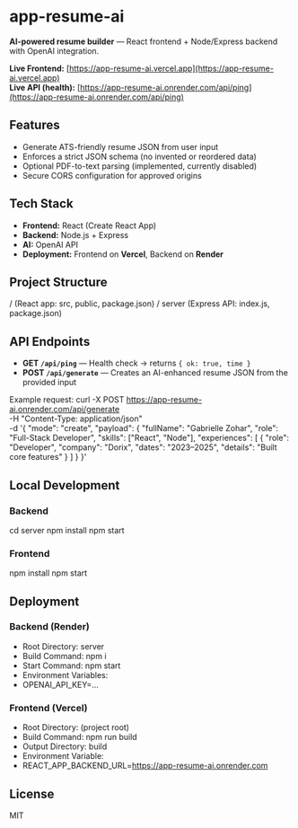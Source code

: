 # app-resume-ai

**AI-powered resume builder** — React frontend + Node/Express backend with OpenAI integration.

**Live Frontend:** [https://app-resume-ai.vercel.app](https://app-resume-ai.vercel.app)  
**Live API (health):** [https://app-resume-ai.onrender.com/api/ping](https://app-resume-ai.onrender.com/api/ping)


## Features
- Generate ATS-friendly resume JSON from user input  
- Enforces a strict JSON schema (no invented or reordered data)  
- Optional PDF-to-text parsing (implemented, currently disabled)  
- Secure CORS configuration for approved origins  

## Tech Stack
- **Frontend:** React (Create React App)  
- **Backend:** Node.js + Express  
- **AI:** OpenAI API  
- **Deployment:** Frontend on **Vercel**, Backend on **Render**

## Project Structure

/ (React app: src, public, package.json)
/ server (Express API: index.js, package.json)


## API Endpoints
- **GET `/api/ping`** — Health check → returns `{ ok: true, time }`  
- **POST `/api/generate`** — Creates an AI-enhanced resume JSON from the provided input

Example request:
curl -X POST https://app-resume-ai.onrender.com/api/generate \
  -H "Content-Type: application/json" \
  -d '{
    "mode": "create",
    "payload": {
      "fullName": "Gabrielle Zohar",
      "role": "Full-Stack Developer",
      "skills": ["React", "Node"],
      "experiences": [
        { "role": "Developer", "company": "Dorix", "dates": "2023–2025", "details": "Built core features" }
      ]
    }
  }'

## Local Development
### Backend
cd server
npm install
npm start

### Frontend
npm install
npm start

## Deployment
### Backend (Render)
- Root Directory: server
- Build Command: npm i
- Start Command: npm start
- Environment Variables:
- OPENAI_API_KEY=...

### Frontend (Vercel)
- Root Directory: (project root)
- Build Command: npm run build
- Output Directory: build
- Environment Variable:
- REACT_APP_BACKEND_URL=https://app-resume-ai.onrender.com

## License
MIT